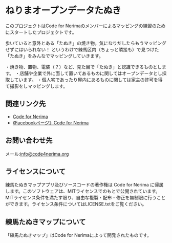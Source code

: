 # ねりまオープンデータたぬき

このプロジェクトはCode for Nerimaのメンバーによるマッピングの練習のためにスタートしたプロジェクトです。

歩いていると意外とある「たぬき」の焼き物。気になりだしたらもうマッピングせずにはいられない！
というわけで練馬区内（ちょっと隣接も）で見つけた「たぬき」をみんなでマッピングしていきます。

・焼き物、置物、電装（？）など、見た目で「たぬき」と認識できるものとします。
・店舗や企業で外に面して置いてあるものに関してはオープンデータとし採取しています。
・個人宅であったり屋内にあるものに関しては家主の許可を得て撮影をしマッピングします。

## 関連リンク先

* [Code for Nerima](http://code4nerima.org/)
* [《Facebookページ》Code for Nerima](https://www.facebook.com/code4nerima/)

## お問い合わせ先

メール:info@code4nerima.org

## ライセンスについて

練馬たぬきマップアプリ及びソースコードの著作権は Code for Nerima に帰属します。このソフトウェアは、MITライセンスでのもとで公開されています。
MITライセンス条件を満たす限り、自由な複製・配布・修正を無制限に行うことができます。ライセンス条件についてはLICENSE.txtをご覧ください。

## 練馬たぬきマップについて

「練馬たぬきマップ」はCode for Nerimaによって開発されたものです。
